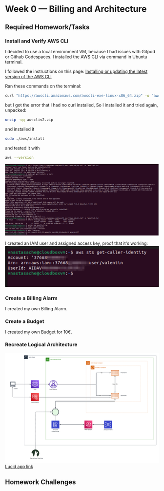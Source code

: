 # Week 0 — Billing and Architecture

## Required Homework/Tasks

### Install and Verify AWS CLI

I decided to use a local environment VM, because I had issues with Gitpod or Github Codespaces.
I installed the AWS CLI via command in Ubuntu terminal.

I followed the instructions on this page: [Installing or updating the latest version of the AWS CLI](https://docs.aws.amazon.com/cli/latest/userguide/getting-started-install.html)

Ran these commands on the terminal:
```bash
curl "https://awscli.amazonaws.com/awscli-exe-linux-x86_64.zip" -o "awscliv2.zip"
```
but I got the error that I had no curl installed, So I installed it and tried again, unpacked:
```bash
unzip -qq awscliv2.zip
```

and installed it
```bash
sudo ./aws/install
```
and tested it with
```bash
aws --version
```
![AWS CLI installation image](week0-files/aws-cli-installation.png)

I created an IAM user and assigned access key, proof that it's working:
![AWS CLI sts get-caller-identity proof](week0-files/aws-cli-proof-sts-get-caller-identity.png)

### Create a Billing Alarm
I created my own Billing Alarm.

### Create a Budget
I created my own Budget for 10€.

### Recreate Logical Architecture
![Logical Architecture](week0-files/logical-architecture-recreation-diagram.png)
[Lucid app link](https://lucid.app/lucidchart/5c53969c-9a26-49a7-9298-6b92674cbd92/edit?viewport_loc=-115%2C91%2C2883%2C1440%2C0_0&invitationId=inv_0e55821a-69f8-471f-9872-226244c002c8)

## Homework Challenges

